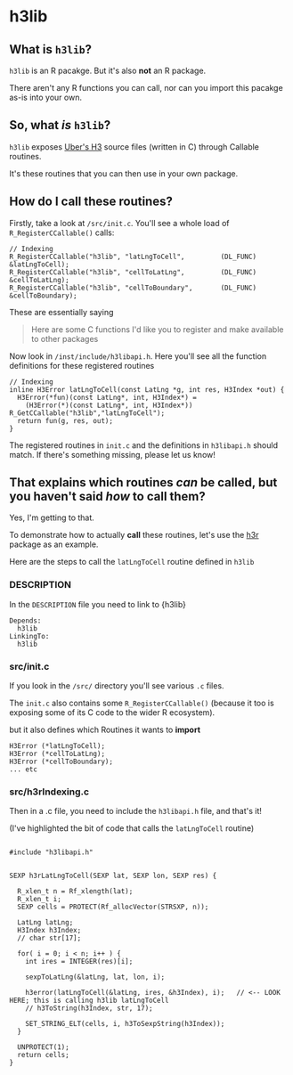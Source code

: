 # h3lib

## What is `h3lib`?

`h3lib` is an R pacakge. But it's also **not** an R package. 

There aren't any R functions you can call, nor can you import this pacakge as-is into your own. 


## So, what _is_ `h3lib`?

`h3lib` exposes [Uber's H3](https://h3geo.org/) source files (written in C) through Callable routines. 

It's these routines that you can then use in your own package.

## How do I call these routines?

Firstly, take a look at `/src/init.c`. You'll see a whole load of `R_RegisterCCallable()` calls:

```
// Indexing
R_RegisterCCallable("h3lib", "latLngToCell",         (DL_FUNC) &latLngToCell);
R_RegisterCCallable("h3lib", "cellToLatLng",         (DL_FUNC) &cellToLatLng);
R_RegisterCCallable("h3lib", "cellToBoundary",       (DL_FUNC) &cellToBoundary);
```

These are essentially saying

> Here are some C functions I'd like you to register and make available to other packages

Now look in `/inst/include/h3libapi.h`. Here you'll see all the function definitions for these registered routines

```
// Indexing
inline H3Error latLngToCell(const LatLng *g, int res, H3Index *out) {
  H3Error(*fun)(const LatLng*, int, H3Index*) =
    (H3Error(*)(const LatLng*, int, H3Index*)) R_GetCCallable("h3lib","latLngToCell");
  return fun(g, res, out);
}
```

The registered routines in `init.c` and the definitions in `h3libapi.h` should match. If there's something missing, please let us know!

## That explains which routines _can_ be called, but you haven't said _how_ to call them?

Yes, I'm getting to that.

To demonstrate how to actually **call** these routines, let's use the [h3r](https://github.com/symbolixau/h3r) package as an example.

Here are the steps to call the `latLngToCell` routine defined in `h3lib`


### DESCRIPTION

In the `DESCRIPTION` file you need to link to {h3lib}

```
Depends:
  h3lib
LinkingTo:
  h3lib
```

### src/init.c

If you look in the `/src/` directory you'll see various `.c` files. 

The `init.c` also contains some `R_RegisterCCallable()` (because it too is exposing some of its C code to the wider R ecosystem). 

but it also defines which Routines it wants to **import** 

```
H3Error (*latLngToCell);
H3Error (*cellToLatLng);
H3Error (*cellToBoundary);
... etc
```

### src/h3rIndexing.c

Then in a .c file, you need to include the `h3libapi.h` file, and that's it!

(I've highlighted the bit of code that calls the `latLngToCell` routine)

```

#include "h3libapi.h"


SEXP h3rLatLngToCell(SEXP lat, SEXP lon, SEXP res) {

  R_xlen_t n = Rf_xlength(lat);
  R_xlen_t i;
  SEXP cells = PROTECT(Rf_allocVector(STRSXP, n));

  LatLng latLng;
  H3Index h3Index;
  // char str[17];

  for( i = 0; i < n; i++ ) {
    int ires = INTEGER(res)[i];

    sexpToLatLng(&latLng, lat, lon, i);

    h3error(latLngToCell(&latLng, ires, &h3Index), i);   // <-- LOOK HERE; this is calling h3lib latLngToCell
    // h3ToString(h3Index, str, 17);

    SET_STRING_ELT(cells, i, h3ToSexpString(h3Index));
  }

  UNPROTECT(1);
  return cells;
}

```


